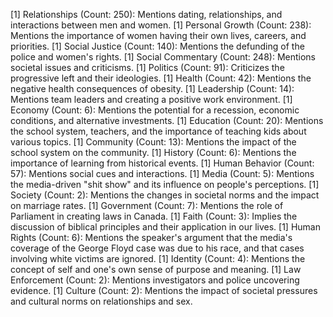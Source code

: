 [1] Relationships (Count: 250): Mentions dating, relationships, and interactions between men and women.
[1] Personal Growth (Count: 238): Mentions the importance of women having their own lives, careers, and priorities.
[1] Social Justice (Count: 140): Mentions the defunding of the police and women's rights.
[1] Social Commentary (Count: 248): Mentions societal issues and criticisms.
[1] Politics (Count: 91): Criticizes the progressive left and their ideologies.
[1] Health (Count: 42): Mentions the negative health consequences of obesity.
[1] Leadership (Count: 14): Mentions team leaders and creating a positive work environment.
[1] Economy (Count: 6): Mentions the potential for a recession, economic conditions, and alternative investments.
[1] Education (Count: 20): Mentions the school system, teachers, and the importance of teaching kids about various topics.
[1] Community (Count: 13): Mentions the impact of the school system on the community.
[1] History (Count: 6): Mentions the importance of learning from historical events.
[1] Human Behavior (Count: 57): Mentions social cues and interactions.
[1] Media (Count: 5): Mentions the media-driven "shit show" and its influence on people's perceptions.
[1] Society (Count: 2): Mentions the changes in societal norms and the impact on marriage rates.
[1] Government (Count: 7): Mentions the role of Parliament in creating laws in Canada.
[1] Faith (Count: 3): Implies the discussion of biblical principles and their application in our lives.
[1] Human Rights (Count: 6): Mentions the speaker's argument that the media's coverage of the George Floyd case was due to his race, and that cases involving white victims are ignored.
[1] Identity (Count: 4): Mentions the concept of self and one's own sense of purpose and meaning.
[1] Law Enforcement (Count: 2): Mentions investigators and police uncovering evidence.
[1] Culture (Count: 2): Mentions the impact of societal pressures and cultural norms on relationships and sex.
